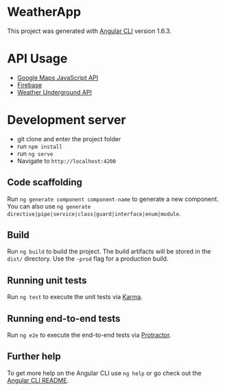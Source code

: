 # WeatherApp

This project was generated with [Angular CLI](https://github.com/angular/angular-cli) version 1.6.3.

# API Usage
- [Google Maps JavaScript API](https://developers.google.com/maps/documentation/javascript/?hl=zh_TW)
- [Firebase](https://firebase.google.com/)
- [Weather Underground API](https://www.wunderground.com/weather/api)

# Development server
- git clone and enter the project folder
- run `npm install`
- run `ng serve`
- Navigate to `http://localhost:4200`

## Code scaffolding

Run `ng generate component component-name` to generate a new component. You can also use `ng generate directive|pipe|service|class|guard|interface|enum|module`.

## Build

Run `ng build` to build the project. The build artifacts will be stored in the `dist/` directory. Use the `-prod` flag for a production build.

## Running unit tests

Run `ng test` to execute the unit tests via [Karma](https://karma-runner.github.io).

## Running end-to-end tests

Run `ng e2e` to execute the end-to-end tests via [Protractor](http://www.protractortest.org/).

## Further help

To get more help on the Angular CLI use `ng help` or go check out the [Angular CLI README](https://github.com/angular/angular-cli/blob/master/README.md).
